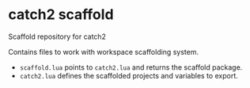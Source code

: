 # catch2 scaffold

Scaffold repository for catch2

Contains files to work with workspace scaffolding system.

- `scaffold.lua` points to `catch2.lua` and returns the scaffold package.
- `catch2.lua` defines the scaffolded projects and variables to export.
